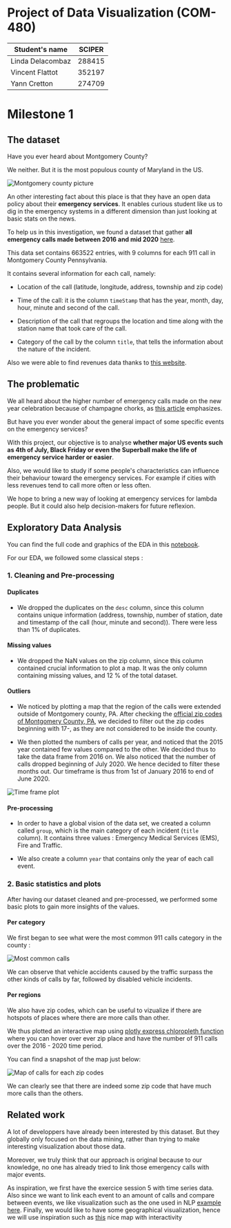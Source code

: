 # Project of Data Visualization (COM-480)

| Student's name | SCIPER |
| -------------- | ------ |
| Linda Delacombaz | 288415 |
| Vincent Flattot | 352197 |
| Yann Cretton | 274709 |

# Milestone 1 

## The dataset

Have you ever heard about Montgomery County? 

We neither. But it is the most populous county of Maryland in the US. 


![Montgomery county picture](images/montgomery_county.png)

An other interesting fact about this place is that they have an open data policy about their **emergency services**. It enables curious student like us to dig in the emergency systems in a different dimension than just looking at basic stats on the news. 

To help us in this investigation, we found a dataset that gather **all emergency calls made between 2016 and mid 2020** [here](https://www.kaggle.com/datasets/mchirico/montcoalert).

This data set contains 663522 entries, with 9 columns for each 911 call in Montgomery County Pennsylvania.

It contains several information for each call, namely:

- Location of the call (latitude, longitude, address, township and zip code)

- Time of the call: it is the column `timeStamp` that has the year, month, day, hour, minute and second of the call.

- Description of the call that regroups the location and time along with the station name that took care of the call.

- Category of the call by the column `title`, that tells the information about the nature of the incident.

Also we were able to find revenues data thanks to [this website](https://www.unitedstateszipcodes.org/).

## The problematic

We all heard about the higher number of emergency calls made on the new year celebration because of champagne chorks, as [this article](https://www.nkytribune.com/2019/12/keven-moore-as-new-years-eve-celebration-looms-be-careful-of-those-flying-champagne-corks/) emphasizes. 

But have you ever wonder about the general impact of some specific events on the emergency services? 

With this project, our objective is to analyse **whether major US events such as 4th of July, Black Friday or even the Superball make the life of emergency service harder or easier**.

Also, we would like to study if some people's characteristics can influence their behaviour toward the emergency services. For example if cities with less revenues tend to call more often or less often.

We hope to bring a new way of looking at emergency services for lambda people. But it could also help decision-makers for future reflexion.


## Exploratory Data Analysis

You can find the full code and graphics of the EDA in this [notebook](/milestone_1.ipynb).

For our EDA, we followed some classical steps : 

### 1. Cleaning and Pre-processing

#### Duplicates 

- We dropped the duplicates on the `desc` column, since this column contains unique information (address, township, number of station, date and timestamp of the call (hour, minute and second)). There were less than 1% of duplicates.

#### Missing values

- We dropped the NaN values on the zip column, since this column contained crucial information to plot a map. It was the only column containing missing values, and 12 % of the total dataset.

#### Outliers

- We noticed by plotting a map that the region of the calls were extended outside of Montgomery county, PA. After checking the [official zip codes of Montgomery County, PA](https://www.ciclt.net/sn/clt/capitolimpact/gw_ziplist.aspx?FIPS=42091), we decided to filter out the zip codes beginning with 17-, as they are not considered to be inside the county.

- We then plotted the numbers of calls per year, and noticed that the 2015 year contained few values compared to the other. We decided thus to take the data frame from 2016 on. We also noticed that the number of calls dropped beginning of July 2020. We hence decided to filter these months out. Our timeframe is thus from 1st of January 2016 to end of June 2020.

![Time frame plot](images/groups_year_16-20.png)

#### Pre-processing

- In order to have a global vision of the data set, we created a column called `group`, which is the main category of each incident (`title` column). It contains three values : Emergency Medical Services (EMS), Fire and Traffic.

- We also create a column `year` that contains only the year of each call event.

### 2. Basic statistics and plots

After having our dataset cleaned and pre-processed, we performed some basic plots to gain more insights of the values.

#### Per category 

We first began to see what were the most common 911 calls category in the county :

![Most common calls](images/most_common_calls.png)

We can observe that vehicle accidents caused by the traffic surpass the other kinds of calls by far, followed by disabled vehicle incidents.

#### Per regions

We also have zip codes, which can be useful to vizualize if there are hotspots of places where there are more calls than other.

We thus plotted an interactive map using [plotly express chloropleth function](https://plotly.com/python/choropleth-maps/#:~:text=A%20Choropleth%20Map%20is%20a,spatial%20variations%20of%20a%20quantity.) where you can hover over ever zip place and have the number of 911 calls over the 2016 - 2020 time period. 

You can find a snapshot of the map just below:

![Map of calls for each zip codes](images/map_zip.png)

We can clearly see that there are indeed some zip code that have much more calls than the others.

## Related work
A lot of developpers have already been interested by this dataset. But they globally only focused on the data mining, rather than trying to make interesting visualization about those data.

Moreover, we truly think that our approach is original because to our knowledge, no one has already tried to link those emergency calls with major events. 

As inspiration, we first have the exercice session 5 with time series data. Also since we want to link each event to an amount of calls and compare between events, we like visualization such as the one used in NLP [example here](https://archive.nytimes.com/www.nytimes.com/interactive/2012/09/06/us/politics/convention-word-counts.html).
Finally, we would like to have some geographical visualization, hence we will use inspiration such as [this](https://gcp-us-east1.app.carto.com/map/697bdad6-3986-4bd8-9b7c-ad4ee4873953) nice map with interactivity 